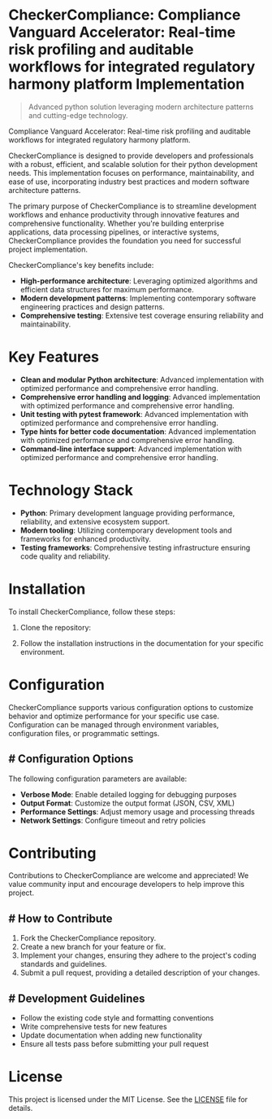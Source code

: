 <!-- fallback_CheckerCompliance_20250804232630_19454 -->

# CheckerCompliance: Compliance Vanguard Accelerator: Real-time risk profiling and auditable workflows for integrated regulatory harmony platform Implementation
> Advanced python solution leveraging modern architecture patterns and cutting-edge technology.

Compliance Vanguard Accelerator: Real-time risk profiling and auditable workflows for integrated regulatory harmony platform.

CheckerCompliance is designed to provide developers and professionals with a robust, efficient, and scalable solution for their python development needs. This implementation focuses on performance, maintainability, and ease of use, incorporating industry best practices and modern software architecture patterns.

The primary purpose of CheckerCompliance is to streamline development workflows and enhance productivity through innovative features and comprehensive functionality. Whether you're building enterprise applications, data processing pipelines, or interactive systems, CheckerCompliance provides the foundation you need for successful project implementation.

CheckerCompliance's key benefits include:

* **High-performance architecture**: Leveraging optimized algorithms and efficient data structures for maximum performance.
* **Modern development patterns**: Implementing contemporary software engineering practices and design patterns.
* **Comprehensive testing**: Extensive test coverage ensuring reliability and maintainability.

# Key Features

* **Clean and modular Python architecture**: Advanced implementation with optimized performance and comprehensive error handling.
* **Comprehensive error handling and logging**: Advanced implementation with optimized performance and comprehensive error handling.
* **Unit testing with pytest framework**: Advanced implementation with optimized performance and comprehensive error handling.
* **Type hints for better code documentation**: Advanced implementation with optimized performance and comprehensive error handling.
* **Command-line interface support**: Advanced implementation with optimized performance and comprehensive error handling.

# Technology Stack

* **Python**: Primary development language providing performance, reliability, and extensive ecosystem support.
* **Modern tooling**: Utilizing contemporary development tools and frameworks for enhanced productivity.
* **Testing frameworks**: Comprehensive testing infrastructure ensuring code quality and reliability.

# Installation

To install CheckerCompliance, follow these steps:

1. Clone the repository:


2. Follow the installation instructions in the documentation for your specific environment.

# Configuration

CheckerCompliance supports various configuration options to customize behavior and optimize performance for your specific use case. Configuration can be managed through environment variables, configuration files, or programmatic settings.

## # Configuration Options

The following configuration parameters are available:

* **Verbose Mode**: Enable detailed logging for debugging purposes
* **Output Format**: Customize the output format (JSON, CSV, XML)
* **Performance Settings**: Adjust memory usage and processing threads
* **Network Settings**: Configure timeout and retry policies

# Contributing

Contributions to CheckerCompliance are welcome and appreciated! We value community input and encourage developers to help improve this project.

## # How to Contribute

1. Fork the CheckerCompliance repository.
2. Create a new branch for your feature or fix.
3. Implement your changes, ensuring they adhere to the project's coding standards and guidelines.
4. Submit a pull request, providing a detailed description of your changes.

## # Development Guidelines

* Follow the existing code style and formatting conventions
* Write comprehensive tests for new features
* Update documentation when adding new functionality
* Ensure all tests pass before submitting your pull request

# License

This project is licensed under the MIT License. See the [LICENSE](https://github.com/coralnws/CheckerCompliance/blob/main/LICENSE) file for details.
